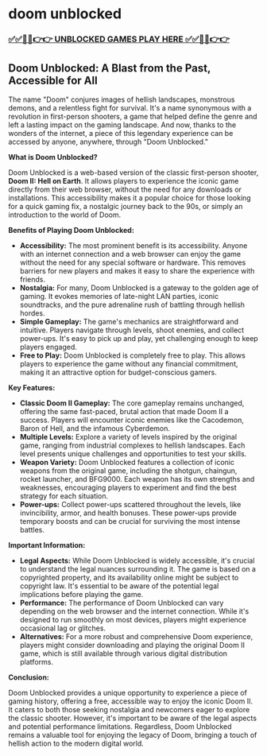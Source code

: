 # doom unblocked

### [✅✅🔴🔴👉👉 UNBLOCKED GAMES PLAY HERE ✅✅🔴🔴👉👉](https://topstoryindia.com)

## Doom Unblocked: A Blast from the Past, Accessible for All

The name "Doom" conjures images of hellish landscapes, monstrous demons, and a relentless fight for survival. It's a name synonymous with a revolution in first-person shooters, a game that helped define the genre and left a lasting impact on the gaming landscape. And now, thanks to the wonders of the internet, a piece of this legendary experience can be accessed by anyone, anywhere, through "Doom Unblocked."

**What is Doom Unblocked?**

Doom Unblocked is a web-based version of the classic first-person shooter, **Doom II: Hell on Earth**. It allows players to experience the iconic game directly from their web browser, without the need for any downloads or installations. This accessibility makes it a popular choice for those looking for a quick gaming fix, a nostalgic journey back to the 90s, or simply an introduction to the world of Doom.

**Benefits of Playing Doom Unblocked:**

* **Accessibility:** The most prominent benefit is its accessibility. Anyone with an internet connection and a web browser can enjoy the game without the need for any special software or hardware. This removes barriers for new players and makes it easy to share the experience with friends.
* **Nostalgia:** For many, Doom Unblocked is a gateway to the golden age of gaming. It evokes memories of late-night LAN parties, iconic soundtracks, and the pure adrenaline rush of battling through hellish hordes.
* **Simple Gameplay:** The game's mechanics are straightforward and intuitive. Players navigate through levels, shoot enemies, and collect power-ups. It's easy to pick up and play, yet challenging enough to keep players engaged.
* **Free to Play:** Doom Unblocked is completely free to play. This allows players to experience the game without any financial commitment, making it an attractive option for budget-conscious gamers.

**Key Features:**

* **Classic Doom II Gameplay:**  The core gameplay remains unchanged, offering the same fast-paced, brutal action that made Doom II a success. Players will encounter iconic enemies like the Cacodemon, Baron of Hell, and the infamous Cyberdemon.
* **Multiple Levels:**  Explore a variety of levels inspired by the original game, ranging from industrial complexes to hellish landscapes. Each level presents unique challenges and opportunities to test your skills.
* **Weapon Variety:**  Doom Unblocked features a collection of iconic weapons from the original game, including the shotgun, chaingun, rocket launcher, and BFG9000. Each weapon has its own strengths and weaknesses, encouraging players to experiment and find the best strategy for each situation.
* **Power-ups:**  Collect power-ups scattered throughout the levels, like invincibility, armor, and health bonuses. These power-ups provide temporary boosts and can be crucial for surviving the most intense battles.

**Important Information:**

* **Legal Aspects:**  While Doom Unblocked is widely accessible, it's crucial to understand the legal nuances surrounding it. The game is based on a copyrighted property, and its availability online might be subject to copyright law. It's essential to be aware of the potential legal implications before playing the game.
* **Performance:** The performance of Doom Unblocked can vary depending on the web browser and the internet connection. While it's designed to run smoothly on most devices, players might experience occasional lag or glitches.
* **Alternatives:**  For a more robust and comprehensive Doom experience, players might consider downloading and playing the original Doom II game, which is still available through various digital distribution platforms.

**Conclusion:**

Doom Unblocked provides a unique opportunity to experience a piece of gaming history, offering a free, accessible way to enjoy the iconic Doom II. It caters to both those seeking nostalgia and newcomers eager to explore the classic shooter. However, it's important to be aware of the legal aspects and potential performance limitations. Regardless, Doom Unblocked remains a valuable tool for enjoying the legacy of Doom, bringing a touch of hellish action to the modern digital world. 
